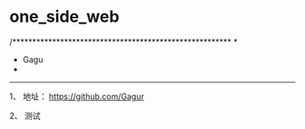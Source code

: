 # one_side_web
/*******************************************************
 *
 * Gagu
 *
 *******************************************************
 1、 地址：
     https://github.com/Gagur

 2、 测试